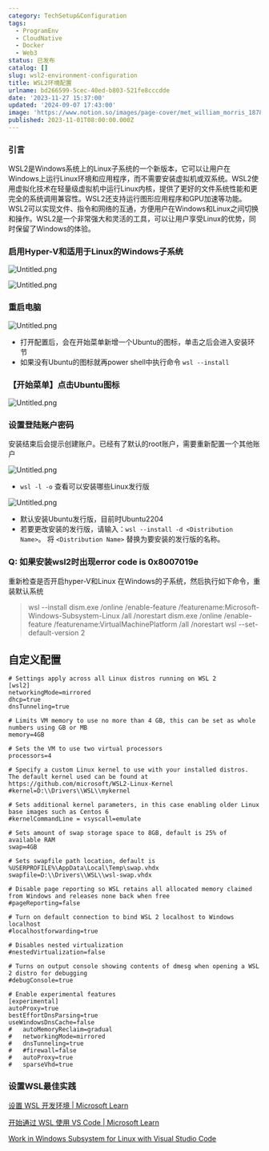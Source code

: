 ```yaml
---
category: TechSetup&Configuration
tags:
  - ProgramEnv
  - CloudNative
  - Docker
  - Web3
status: 已发布
catalog: []
slug: wsl2-environment-configuration
title: WSL2环境配置
urlname: bd266599-5cec-40ed-b803-521fe8cccdde
date: '2023-11-27 15:37:00'
updated: '2024-09-07 17:43:00'
image: 'https://www.notion.so/images/page-cover/met_william_morris_1878.jpg'
published: 2023-11-01T08:00:00.000Z
---
```


### 引言


WSL2是Windows系统上的Linux子系统的一个新版本，它可以让用户在Windows上运行Linux环境和应用程序，而不需要安装虚拟机或双系统。WSL2使用虚拟化技术在轻量级虚拟机中运行Linux内核，提供了更好的文件系统性能和更完全的系统调用兼容性。WSL2还支持运行图形应用程序和GPU加速等功能。WSL2可以实现文件、指令和网络的互通，方便用户在Windows和Linux之间切换和操作。WSL2是一个非常强大和灵活的工具，可以让用户享受Linux的优势，同时保留了Windows的体验。


### 启用Hyper-V和适用于Linux的Windows子系统


![Untitled.png](https://prod-files-secure.s3.us-west-2.amazonaws.com/5d24fe63-e567-4804-86f9-9fdc62e13082/62efe4d1-37d6-4606-a7b8-34dcd63ff38a/Untitled.png?X-Amz-Algorithm=AWS4-HMAC-SHA256&X-Amz-Content-Sha256=UNSIGNED-PAYLOAD&X-Amz-Credential=ASIAZI2LB466UAJBFZIZ%2F20250304%2Fus-west-2%2Fs3%2Faws4_request&X-Amz-Date=20250304T053905Z&X-Amz-Expires=3600&X-Amz-Security-Token=IQoJb3JpZ2luX2VjEK7%2F%2F%2F%2F%2F%2F%2F%2F%2F%2FwEaCXVzLXdlc3QtMiJGMEQCIHyXRWiEVPzp6ap%2FMUR2rXef7ldT4ele62F9hRWUpkSpAiBN9gDTgexV7EmEQPUwLWx9RjJ3fTaK%2BvYaWerz1Pd2MCqIBAjm%2F%2F%2F%2F%2F%2F%2F%2F%2F%2F8BEAAaDDYzNzQyMzE4MzgwNSIMmoctV5nXnjQB%2FyPOKtwDN5TFc7wU0h%2FTrDXML3wia4shl1AhpiWTDSU7pFJP8Iou3Svj4ksH7VZdSRPW2CAI5V68qqZFKz%2F4IRIn2k0Qu7FhInKQ%2FctD0DcmMr6Tv9YBW5nkcMMPy%2Frii8RO3sI5k5jystHfyYT6eY9ejBkmuKa6TNbdgMnvy7JvyLQhNNAyd4c9yhctcFt8xDoprVmP6juetgCVqvqtoupmw3sexZbOs3pIUc3RYxssY4oTM4MQscfZ9CEroSnOIX2e53qKcnojaikwymJX1YiwVAaOvEpkob8ADQl5mScJ97oh5s6%2FhgNW4Qyy0xHRrTG%2FsowAk55SjCoFb1rNCAKyq4hmpR7fRukzPx%2FAW%2FJsvhEbR9GP78lDEf1osHG9t4lmRdk3RhtwEyyLQVuTzMryVR5lGcLcbGT6KV6yjUxOBFJACrJ4RY%2BUfRHb66IJWYZ4pyXFNn%2F8oybQWcKUcriIHFxSzh9DrCYtVzw4dNYqWzd%2BoTPoI%2FlHwex6yUNZU4bJxcvh2QSkPh0KRVW6J3LeJR2xw4DVV6wbVlBbGZ4Var%2BkQlWJUeSVLvxUc8z%2FwBpKNBdxDzEmkJi2JQkSCQlKZDupxEmMyQDc5VD5J5C0d4%2FCCNpRhHrT%2BWxvdJIR7wUw7puavgY6pgFYxne%2BVuOouV4L6%2BkiMpIU%2F9psvqslUgGvqS7m1KEYQEVpvNrkffmr9xy%2FGhHvHafYAbB4lEWO%2BxWMYhY%2FK7RxAoCJioDip03vJlQLGNdkvS89y3K1BxfG1B0pODjYY%2FjwOx%2BHFB2r1BfCyvgv9IeZdhoMSk05DatpXsIc%2FPpUA4qWHwiWDmK%2FDaUpXbHiXwGSjh1SwFiy9njyLvmIzDLAnElPL%2BHI&X-Amz-Signature=45c941215a752bd85cff4d27d3304519c60b32aa7504099e0947d53c19d7774f&X-Amz-SignedHeaders=host&x-id=GetObject)


![Untitled.png](https://prod-files-secure.s3.us-west-2.amazonaws.com/5d24fe63-e567-4804-86f9-9fdc62e13082/74866fe6-9ce5-4055-94c5-4900f6f5ff8b/Untitled.png?X-Amz-Algorithm=AWS4-HMAC-SHA256&X-Amz-Content-Sha256=UNSIGNED-PAYLOAD&X-Amz-Credential=ASIAZI2LB466UAJBFZIZ%2F20250304%2Fus-west-2%2Fs3%2Faws4_request&X-Amz-Date=20250304T053905Z&X-Amz-Expires=3600&X-Amz-Security-Token=IQoJb3JpZ2luX2VjEK7%2F%2F%2F%2F%2F%2F%2F%2F%2F%2FwEaCXVzLXdlc3QtMiJGMEQCIHyXRWiEVPzp6ap%2FMUR2rXef7ldT4ele62F9hRWUpkSpAiBN9gDTgexV7EmEQPUwLWx9RjJ3fTaK%2BvYaWerz1Pd2MCqIBAjm%2F%2F%2F%2F%2F%2F%2F%2F%2F%2F8BEAAaDDYzNzQyMzE4MzgwNSIMmoctV5nXnjQB%2FyPOKtwDN5TFc7wU0h%2FTrDXML3wia4shl1AhpiWTDSU7pFJP8Iou3Svj4ksH7VZdSRPW2CAI5V68qqZFKz%2F4IRIn2k0Qu7FhInKQ%2FctD0DcmMr6Tv9YBW5nkcMMPy%2Frii8RO3sI5k5jystHfyYT6eY9ejBkmuKa6TNbdgMnvy7JvyLQhNNAyd4c9yhctcFt8xDoprVmP6juetgCVqvqtoupmw3sexZbOs3pIUc3RYxssY4oTM4MQscfZ9CEroSnOIX2e53qKcnojaikwymJX1YiwVAaOvEpkob8ADQl5mScJ97oh5s6%2FhgNW4Qyy0xHRrTG%2FsowAk55SjCoFb1rNCAKyq4hmpR7fRukzPx%2FAW%2FJsvhEbR9GP78lDEf1osHG9t4lmRdk3RhtwEyyLQVuTzMryVR5lGcLcbGT6KV6yjUxOBFJACrJ4RY%2BUfRHb66IJWYZ4pyXFNn%2F8oybQWcKUcriIHFxSzh9DrCYtVzw4dNYqWzd%2BoTPoI%2FlHwex6yUNZU4bJxcvh2QSkPh0KRVW6J3LeJR2xw4DVV6wbVlBbGZ4Var%2BkQlWJUeSVLvxUc8z%2FwBpKNBdxDzEmkJi2JQkSCQlKZDupxEmMyQDc5VD5J5C0d4%2FCCNpRhHrT%2BWxvdJIR7wUw7puavgY6pgFYxne%2BVuOouV4L6%2BkiMpIU%2F9psvqslUgGvqS7m1KEYQEVpvNrkffmr9xy%2FGhHvHafYAbB4lEWO%2BxWMYhY%2FK7RxAoCJioDip03vJlQLGNdkvS89y3K1BxfG1B0pODjYY%2FjwOx%2BHFB2r1BfCyvgv9IeZdhoMSk05DatpXsIc%2FPpUA4qWHwiWDmK%2FDaUpXbHiXwGSjh1SwFiy9njyLvmIzDLAnElPL%2BHI&X-Amz-Signature=2c53452cc0a8a17b5e346c726670cc1547935746dd4101048c25fdca6d376f97&X-Amz-SignedHeaders=host&x-id=GetObject)


### 重启电脑


![Untitled.png](https://prod-files-secure.s3.us-west-2.amazonaws.com/5d24fe63-e567-4804-86f9-9fdc62e13082/ed8ca255-2fda-4c1b-9b1a-f1896300e8e7/Untitled.png?X-Amz-Algorithm=AWS4-HMAC-SHA256&X-Amz-Content-Sha256=UNSIGNED-PAYLOAD&X-Amz-Credential=ASIAZI2LB466UAJBFZIZ%2F20250304%2Fus-west-2%2Fs3%2Faws4_request&X-Amz-Date=20250304T053905Z&X-Amz-Expires=3600&X-Amz-Security-Token=IQoJb3JpZ2luX2VjEK7%2F%2F%2F%2F%2F%2F%2F%2F%2F%2FwEaCXVzLXdlc3QtMiJGMEQCIHyXRWiEVPzp6ap%2FMUR2rXef7ldT4ele62F9hRWUpkSpAiBN9gDTgexV7EmEQPUwLWx9RjJ3fTaK%2BvYaWerz1Pd2MCqIBAjm%2F%2F%2F%2F%2F%2F%2F%2F%2F%2F8BEAAaDDYzNzQyMzE4MzgwNSIMmoctV5nXnjQB%2FyPOKtwDN5TFc7wU0h%2FTrDXML3wia4shl1AhpiWTDSU7pFJP8Iou3Svj4ksH7VZdSRPW2CAI5V68qqZFKz%2F4IRIn2k0Qu7FhInKQ%2FctD0DcmMr6Tv9YBW5nkcMMPy%2Frii8RO3sI5k5jystHfyYT6eY9ejBkmuKa6TNbdgMnvy7JvyLQhNNAyd4c9yhctcFt8xDoprVmP6juetgCVqvqtoupmw3sexZbOs3pIUc3RYxssY4oTM4MQscfZ9CEroSnOIX2e53qKcnojaikwymJX1YiwVAaOvEpkob8ADQl5mScJ97oh5s6%2FhgNW4Qyy0xHRrTG%2FsowAk55SjCoFb1rNCAKyq4hmpR7fRukzPx%2FAW%2FJsvhEbR9GP78lDEf1osHG9t4lmRdk3RhtwEyyLQVuTzMryVR5lGcLcbGT6KV6yjUxOBFJACrJ4RY%2BUfRHb66IJWYZ4pyXFNn%2F8oybQWcKUcriIHFxSzh9DrCYtVzw4dNYqWzd%2BoTPoI%2FlHwex6yUNZU4bJxcvh2QSkPh0KRVW6J3LeJR2xw4DVV6wbVlBbGZ4Var%2BkQlWJUeSVLvxUc8z%2FwBpKNBdxDzEmkJi2JQkSCQlKZDupxEmMyQDc5VD5J5C0d4%2FCCNpRhHrT%2BWxvdJIR7wUw7puavgY6pgFYxne%2BVuOouV4L6%2BkiMpIU%2F9psvqslUgGvqS7m1KEYQEVpvNrkffmr9xy%2FGhHvHafYAbB4lEWO%2BxWMYhY%2FK7RxAoCJioDip03vJlQLGNdkvS89y3K1BxfG1B0pODjYY%2FjwOx%2BHFB2r1BfCyvgv9IeZdhoMSk05DatpXsIc%2FPpUA4qWHwiWDmK%2FDaUpXbHiXwGSjh1SwFiy9njyLvmIzDLAnElPL%2BHI&X-Amz-Signature=f873b859193ca8ca4ed0507f15f9cfd22df81057ba5f110502bd8880996e5a11&X-Amz-SignedHeaders=host&x-id=GetObject)

- 打开配置后，会在开始菜单新增一个Ubuntu的图标，单击之后会进入安装环节
- 如果没有Ubuntu的图标就再power shell中执行命令 `wsl --install`

### 【开始菜单】点击Ubuntu图标


![Untitled.png](https://prod-files-secure.s3.us-west-2.amazonaws.com/5d24fe63-e567-4804-86f9-9fdc62e13082/d7415a12-f453-43fe-a604-a208d85638a3/Untitled.png?X-Amz-Algorithm=AWS4-HMAC-SHA256&X-Amz-Content-Sha256=UNSIGNED-PAYLOAD&X-Amz-Credential=ASIAZI2LB466UAJBFZIZ%2F20250304%2Fus-west-2%2Fs3%2Faws4_request&X-Amz-Date=20250304T053905Z&X-Amz-Expires=3600&X-Amz-Security-Token=IQoJb3JpZ2luX2VjEK7%2F%2F%2F%2F%2F%2F%2F%2F%2F%2FwEaCXVzLXdlc3QtMiJGMEQCIHyXRWiEVPzp6ap%2FMUR2rXef7ldT4ele62F9hRWUpkSpAiBN9gDTgexV7EmEQPUwLWx9RjJ3fTaK%2BvYaWerz1Pd2MCqIBAjm%2F%2F%2F%2F%2F%2F%2F%2F%2F%2F8BEAAaDDYzNzQyMzE4MzgwNSIMmoctV5nXnjQB%2FyPOKtwDN5TFc7wU0h%2FTrDXML3wia4shl1AhpiWTDSU7pFJP8Iou3Svj4ksH7VZdSRPW2CAI5V68qqZFKz%2F4IRIn2k0Qu7FhInKQ%2FctD0DcmMr6Tv9YBW5nkcMMPy%2Frii8RO3sI5k5jystHfyYT6eY9ejBkmuKa6TNbdgMnvy7JvyLQhNNAyd4c9yhctcFt8xDoprVmP6juetgCVqvqtoupmw3sexZbOs3pIUc3RYxssY4oTM4MQscfZ9CEroSnOIX2e53qKcnojaikwymJX1YiwVAaOvEpkob8ADQl5mScJ97oh5s6%2FhgNW4Qyy0xHRrTG%2FsowAk55SjCoFb1rNCAKyq4hmpR7fRukzPx%2FAW%2FJsvhEbR9GP78lDEf1osHG9t4lmRdk3RhtwEyyLQVuTzMryVR5lGcLcbGT6KV6yjUxOBFJACrJ4RY%2BUfRHb66IJWYZ4pyXFNn%2F8oybQWcKUcriIHFxSzh9DrCYtVzw4dNYqWzd%2BoTPoI%2FlHwex6yUNZU4bJxcvh2QSkPh0KRVW6J3LeJR2xw4DVV6wbVlBbGZ4Var%2BkQlWJUeSVLvxUc8z%2FwBpKNBdxDzEmkJi2JQkSCQlKZDupxEmMyQDc5VD5J5C0d4%2FCCNpRhHrT%2BWxvdJIR7wUw7puavgY6pgFYxne%2BVuOouV4L6%2BkiMpIU%2F9psvqslUgGvqS7m1KEYQEVpvNrkffmr9xy%2FGhHvHafYAbB4lEWO%2BxWMYhY%2FK7RxAoCJioDip03vJlQLGNdkvS89y3K1BxfG1B0pODjYY%2FjwOx%2BHFB2r1BfCyvgv9IeZdhoMSk05DatpXsIc%2FPpUA4qWHwiWDmK%2FDaUpXbHiXwGSjh1SwFiy9njyLvmIzDLAnElPL%2BHI&X-Amz-Signature=28a3cec1a6d404f88cb0d453d30068bdf52821cd77d68bc89d3a49f74b4fdeb2&X-Amz-SignedHeaders=host&x-id=GetObject)


### 设置登陆账户密码


安装结束后会提示创建账户。已经有了默认的root账户，需要重新配置一个其他账户


![Untitled.png](https://prod-files-secure.s3.us-west-2.amazonaws.com/5d24fe63-e567-4804-86f9-9fdc62e13082/bb38a6ce-031e-4122-9787-de509d2240bf/Untitled.png?X-Amz-Algorithm=AWS4-HMAC-SHA256&X-Amz-Content-Sha256=UNSIGNED-PAYLOAD&X-Amz-Credential=ASIAZI2LB466UAJBFZIZ%2F20250304%2Fus-west-2%2Fs3%2Faws4_request&X-Amz-Date=20250304T053905Z&X-Amz-Expires=3600&X-Amz-Security-Token=IQoJb3JpZ2luX2VjEK7%2F%2F%2F%2F%2F%2F%2F%2F%2F%2FwEaCXVzLXdlc3QtMiJGMEQCIHyXRWiEVPzp6ap%2FMUR2rXef7ldT4ele62F9hRWUpkSpAiBN9gDTgexV7EmEQPUwLWx9RjJ3fTaK%2BvYaWerz1Pd2MCqIBAjm%2F%2F%2F%2F%2F%2F%2F%2F%2F%2F8BEAAaDDYzNzQyMzE4MzgwNSIMmoctV5nXnjQB%2FyPOKtwDN5TFc7wU0h%2FTrDXML3wia4shl1AhpiWTDSU7pFJP8Iou3Svj4ksH7VZdSRPW2CAI5V68qqZFKz%2F4IRIn2k0Qu7FhInKQ%2FctD0DcmMr6Tv9YBW5nkcMMPy%2Frii8RO3sI5k5jystHfyYT6eY9ejBkmuKa6TNbdgMnvy7JvyLQhNNAyd4c9yhctcFt8xDoprVmP6juetgCVqvqtoupmw3sexZbOs3pIUc3RYxssY4oTM4MQscfZ9CEroSnOIX2e53qKcnojaikwymJX1YiwVAaOvEpkob8ADQl5mScJ97oh5s6%2FhgNW4Qyy0xHRrTG%2FsowAk55SjCoFb1rNCAKyq4hmpR7fRukzPx%2FAW%2FJsvhEbR9GP78lDEf1osHG9t4lmRdk3RhtwEyyLQVuTzMryVR5lGcLcbGT6KV6yjUxOBFJACrJ4RY%2BUfRHb66IJWYZ4pyXFNn%2F8oybQWcKUcriIHFxSzh9DrCYtVzw4dNYqWzd%2BoTPoI%2FlHwex6yUNZU4bJxcvh2QSkPh0KRVW6J3LeJR2xw4DVV6wbVlBbGZ4Var%2BkQlWJUeSVLvxUc8z%2FwBpKNBdxDzEmkJi2JQkSCQlKZDupxEmMyQDc5VD5J5C0d4%2FCCNpRhHrT%2BWxvdJIR7wUw7puavgY6pgFYxne%2BVuOouV4L6%2BkiMpIU%2F9psvqslUgGvqS7m1KEYQEVpvNrkffmr9xy%2FGhHvHafYAbB4lEWO%2BxWMYhY%2FK7RxAoCJioDip03vJlQLGNdkvS89y3K1BxfG1B0pODjYY%2FjwOx%2BHFB2r1BfCyvgv9IeZdhoMSk05DatpXsIc%2FPpUA4qWHwiWDmK%2FDaUpXbHiXwGSjh1SwFiy9njyLvmIzDLAnElPL%2BHI&X-Amz-Signature=2c9259e236013c56100fb83d4fc0fe60c6408ef8c08b7f1805cd6c9f5cef7f14&X-Amz-SignedHeaders=host&x-id=GetObject)

- `wsl -l -o` 查看可以安装哪些Linux发行版

![Untitled.png](https://prod-files-secure.s3.us-west-2.amazonaws.com/5d24fe63-e567-4804-86f9-9fdc62e13082/4b4e5e2f-4e13-4651-8884-559a62c38137/Untitled.png?X-Amz-Algorithm=AWS4-HMAC-SHA256&X-Amz-Content-Sha256=UNSIGNED-PAYLOAD&X-Amz-Credential=ASIAZI2LB466UAJBFZIZ%2F20250304%2Fus-west-2%2Fs3%2Faws4_request&X-Amz-Date=20250304T053905Z&X-Amz-Expires=3600&X-Amz-Security-Token=IQoJb3JpZ2luX2VjEK7%2F%2F%2F%2F%2F%2F%2F%2F%2F%2FwEaCXVzLXdlc3QtMiJGMEQCIHyXRWiEVPzp6ap%2FMUR2rXef7ldT4ele62F9hRWUpkSpAiBN9gDTgexV7EmEQPUwLWx9RjJ3fTaK%2BvYaWerz1Pd2MCqIBAjm%2F%2F%2F%2F%2F%2F%2F%2F%2F%2F8BEAAaDDYzNzQyMzE4MzgwNSIMmoctV5nXnjQB%2FyPOKtwDN5TFc7wU0h%2FTrDXML3wia4shl1AhpiWTDSU7pFJP8Iou3Svj4ksH7VZdSRPW2CAI5V68qqZFKz%2F4IRIn2k0Qu7FhInKQ%2FctD0DcmMr6Tv9YBW5nkcMMPy%2Frii8RO3sI5k5jystHfyYT6eY9ejBkmuKa6TNbdgMnvy7JvyLQhNNAyd4c9yhctcFt8xDoprVmP6juetgCVqvqtoupmw3sexZbOs3pIUc3RYxssY4oTM4MQscfZ9CEroSnOIX2e53qKcnojaikwymJX1YiwVAaOvEpkob8ADQl5mScJ97oh5s6%2FhgNW4Qyy0xHRrTG%2FsowAk55SjCoFb1rNCAKyq4hmpR7fRukzPx%2FAW%2FJsvhEbR9GP78lDEf1osHG9t4lmRdk3RhtwEyyLQVuTzMryVR5lGcLcbGT6KV6yjUxOBFJACrJ4RY%2BUfRHb66IJWYZ4pyXFNn%2F8oybQWcKUcriIHFxSzh9DrCYtVzw4dNYqWzd%2BoTPoI%2FlHwex6yUNZU4bJxcvh2QSkPh0KRVW6J3LeJR2xw4DVV6wbVlBbGZ4Var%2BkQlWJUeSVLvxUc8z%2FwBpKNBdxDzEmkJi2JQkSCQlKZDupxEmMyQDc5VD5J5C0d4%2FCCNpRhHrT%2BWxvdJIR7wUw7puavgY6pgFYxne%2BVuOouV4L6%2BkiMpIU%2F9psvqslUgGvqS7m1KEYQEVpvNrkffmr9xy%2FGhHvHafYAbB4lEWO%2BxWMYhY%2FK7RxAoCJioDip03vJlQLGNdkvS89y3K1BxfG1B0pODjYY%2FjwOx%2BHFB2r1BfCyvgv9IeZdhoMSk05DatpXsIc%2FPpUA4qWHwiWDmK%2FDaUpXbHiXwGSjh1SwFiy9njyLvmIzDLAnElPL%2BHI&X-Amz-Signature=fb994653189fd378fc6bebf8af76ec174eb9461c3ff312f58dab97959f639e96&X-Amz-SignedHeaders=host&x-id=GetObject)

- 默认安装Ubuntu发行版，目前时Ubuntu2204
- 若要更改安装的发行版，请输入：`wsl --install -d <Distribution Name>`。 将 `<Distribution Name>` 替换为要安装的发行版的名称。

### Q: 如果安装wsl2时出现error code is 0x8007019e


重新检查是否开启hyper-V和Linux 在Windows的子系统，然后执行如下命令，重装默认系统

> wsl --install
> dism.exe /online /enable-feature /featurename:Microsoft-Windows-Subsystem-Linux /all /norestart
> dism.exe /online /enable-feature /featurename:VirtualMachinePlatform /all /norestart
> wsl --set-default-version 2

## 自定义配置


```shell
# Settings apply across all Linux distros running on WSL 2
[wsl2]
networkingMode=mirrored
dhcp=true
dnsTunneling=true

# Limits VM memory to use no more than 4 GB, this can be set as whole numbers using GB or MB
memory=4GB 

# Sets the VM to use two virtual processors
processors=4

# Specify a custom Linux kernel to use with your installed distros. The default kernel used can be found at https://github.com/microsoft/WSL2-Linux-Kernel
#kernel=D:\\Drivers\\WSL\\mykernel

# Sets additional kernel parameters, in this case enabling older Linux base images such as Centos 6
#kernelCommandLine = vsyscall=emulate

# Sets amount of swap storage space to 8GB, default is 25% of available RAM
swap=4GB

# Sets swapfile path location, default is %USERPROFILE%\AppData\Local\Temp\swap.vhdx
swapfile=D:\\Drivers\\WSL\\wsl-swap.vhdx

# Disable page reporting so WSL retains all allocated memory claimed from Windows and releases none back when free
#pageReporting=false

# Turn on default connection to bind WSL 2 localhost to Windows localhost
#localhostforwarding=true

# Disables nested virtualization
#nestedVirtualization=false

# Turns on output console showing contents of dmesg when opening a WSL 2 distro for debugging
#debugConsole=true

# Enable experimental features
[experimental]
autoProxy=true
bestEffortDnsParsing=true
useWindowsDnsCache=false
#   autoMemoryReclaim=gradual
#   networkingMode=mirrored
#   dnsTunneling=true
#   #firewall=false
#   autoProxy=true
#   sparseVhd=true
```


### 设置WSL最佳实践


[设置 WSL 开发环境 | Microsoft Learn](https://learn.microsoft.com/zh-cn/windows/wsl/setup/environment#set-up-your-linux-username-and-password)


[开始通过 WSL 使用 VS Code | Microsoft Learn](https://learn.microsoft.com/zh-cn/windows/wsl/tutorials/wsl-vscode)


[Work in Windows Subsystem for Linux with Visual Studio Code](https://code.visualstudio.com/docs/remote/wsl-tutorial)

